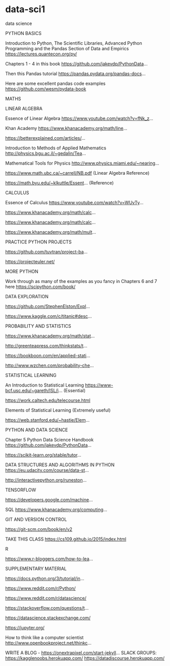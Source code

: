 # data-sci1
data science


PYTHON BASICS

Introduction to Python, The Scientific Libraries, Advanced Python Programming and the Pandas Section of Data and Empirics https://lectures.quantecon.org/py/

Chapters 1 - 4 in this book https://github.com/jakevdp/PythonData...

Then this Pandas tutorial https://pandas.pydata.org/pandas-docs...

Here are some excellent pandas code examples https://github.com/wesm/pydata-book


MATHS


LINEAR ALGEBRA 

Essence of Linear Algebra https://www.youtube.com/watch?v=fNk_z...

Khan Academy https://www.khanacademy.org/math/line...

https://betterexplained.com/articles/...

Introduction to Methods of Applied Mathematics http://physics.bgu.ac.il/~gedalin/Tea...

Mathematical Tools for Physics http://www.physics.miami.edu/~nearing...

https://www.math.ubc.ca/~carrell/NB.pdf (Linear Algebra Reference)

https://math.byu.edu/~klkuttle/Essent... (Reference)

CALCULUS

Essence of Calculus https://www.youtube.com/watch?v=WUvTy...

https://www.khanacademy.org/math/calc...

https://www.khanacademy.org/math/calc...

https://www.khanacademy.org/math/mult...

PRACTICE PYTHON PROJECTS

https://github.com/tuvtran/project-ba...

https://projecteuler.net/

MORE PYTHON

Work through as many of the examples as you fancy in Chapters 6 and 7 here https://scipython.com/book/

DATA EXPLORATION

https://github.com/StephenElston/Expl...

https://www.kaggle.com/c/titanic#desc...

PROBABILITY AND STATISTICS

https://www.khanacademy.org/math/stat...

http://greenteapress.com/thinkstats/t...

https://bookboon.com/en/applied-stati...

http://www.wzchen.com/probability-che...


STATISTICAL LEARNING 

An Introduction to Statistical Learning https://www-bcf.usc.edu/~gareth/ISL/i... (Essential)

https://work.caltech.edu/telecourse.html

Elements of Statistical Learning (Extremely useful)

https://web.stanford.edu/~hastie/Elem...

PYTHON AND DATA SCIENCE

Chapter 5 Python Data Science Handbook https://github.com/jakevdp/PythonData...

https://scikit-learn.org/stable/tutor...

DATA STRUCTURES AND ALGORITHMS IN PYTHON
https://eu.udacity.com/course/data-st...

http://interactivepython.org/runeston...

TENSORFLOW

https://developers.google.com/machine...

SQL
https://www.khanacademy.org/computing...

GIT AND VERSION CONTROL

https://git-scm.com/book/en/v2 

TAKE THIS CLASS
https://cs109.github.io/2015/index.html

R

https://www.r-bloggers.com/how-to-lea...

SUPPLEMENTARY MATERIAL

https://docs.python.org/3/tutorial/in...

https://www.reddit.com/r/Python/

https://www.reddit.com/r/datascience/

https://stackoverflow.com/questions/t...

https://datascience.stackexchange.com/

https://jupyter.org/

How to think like a computer scientist http://www.openbookproject.net/thinkc...

WRITE A BLOG - https://onextrapixel.com/start-jekyll...
SLACK GROUPS: https://kagglenoobs.herokuapp.com/ https://datadiscourse.herokuapp.com/
